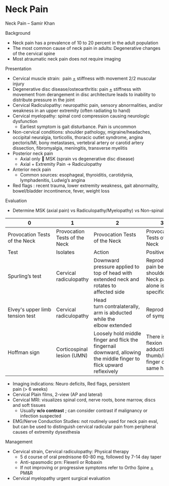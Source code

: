 # Neck Pain
 
Neck Pain – Samir Khan

Background

-   Neck pain has a prevalence of 10 to 20 percent in the adult
    population
-   The most common cause of neck pain in adults: Degenerative changes
    of the cervical spine
-   Most atraumatic neck pain does not require imaging

Presentation

-   Cervical muscle strain:  pain <u>+</u> stiffness with movement 2/2
    muscular injury
-   Degenerative disc disease/osteoarthritis: pain <u>+</u> stiffness
    with movement from derangement in disc architecture leads to
    inability to distribute pressure in the joint
-   Cervical Radiculopathy: neuropathic pain, sensory abnormalities,
    and/or weakness in an upper extremity (often radiating to hand)
-   Cervical myelopathy: spinal cord compression causing neurologic
    dysfunction
    -   Earliest symptom is gait disturbance. Pain is uncommon
-   Non-cervical conditions: shoulder pathology, migraine/headaches,
    occipital neuralgia, torticollis, thoracic outlet syndrome, angina
    pectoris/MI, bony metastases, vertebral artery or carotid artery
    dissection, fibromyalgia, meningitis, transverse myelitis
-   Posterior neck pain
    -   Axial only
        
        MSK (sprain vs degenerative disc disease)
    -   Axial + Extremity Pain -> Radiculopathy
-   Anterior neck pain
    -   Common sources: esophageal, thyroiditis, carotidynia,
        lymphadenitis, Ludwig’s angina
-   Red flags
    : recent trauma, lower extremity weakness, gait abnormality,
    bowel/bladder incontinence, fever, weight loss

Evaluation

-   Determine MSK (axial pain) vs Radiculopathy/Myelopathy) vs
    Non-spinal

| 0                               | 1                             | 2                                                                                                                    | 3                                                                   |
|---------------------------------|-------------------------------|----------------------------------------------------------------------------------------------------------------------|---------------------------------------------------------------------|
| Provocation Tests of the Neck   | Provocation Tests of the Neck | Provocation Tests of the Neck                                                                                        | Provocation Tests of the Neck                                       |
| Test                            | Isolates                      | Action                                                                                                               | Positive if                                                         |
| Spurling’s test                 | Cervical radiculopathy        | Downward pressure applied to top of head with extended neck and rotates to affected side                             | Reproducible pain beyond shoulder Neck pain alone is not specific   |
| Elvey's upper limb tension test | Cervical radiculopathy        | Head turn contralaterally, arm is abducted while the elbow extended                                                  | Reproduction of symptoms                                            |
| Hoffman sign                    | Corticospinal lesion (UMN)    | Loosely hold middle finger and flick the fingernail downward, allowing the middle finger to flick upward reflexively | There is flexion & adduction of thumb/index finger on the same hand |

-   Imaging indications: Neuro deficits, Red flags, persistent
    pain (> 6 weeks)
-   Cervical Plain films, 2-view (AP and lateral)
-   Cervical MRI: visualizes spinal cord, nerve roots, bone marrow,
    discs and soft tissues
    -   Usually **w/o contrast** ; can consider contrast if malignancy
        or infection suspected
-   EMG/Nerve Conduction Studies: not routinely used for neck pain eval,
    but can be used to distinguish cervical radicular pain from
    peripheral causes of extremity dysesthesia

Management

-   Cervical strain, Cervical radiculopathy: Physical therapy
    -   5 d course of oral prednisone 60-80 mg, followed by 7-14 day
        taper
    -   Anti-spasmodic prn: Flexeril or Robaxin
    -   If not improving or progressive symptoms refer to Ortho Spine
        <u>+</u> PM&R
-   Cervical myelopathy urgent surgical evaluation
